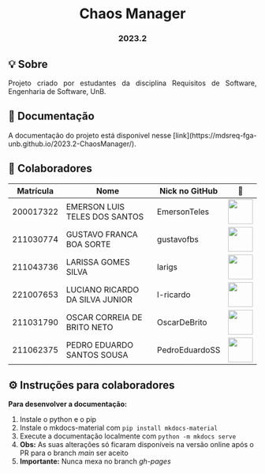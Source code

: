 <h1 align="center"> Chaos Manager </h1>
<h3 align="center"> 2023.2 </h3>

## 💡 Sobre

<p style="text-align:justify;">
Projeto criado por estudantes da disciplina Requisitos de Software, Engenharia de Software, UnB.
</p>

## 📒 Documentação

<p style="text-align:justify;">
A documentação do projeto está disponivel nesse [link](https://mdsreq-fga-unb.github.io/2023.2-ChaosManager/).
</p>

## 👥 Colaboradores

| Matrícula | Nome                            | Nick no GitHub |                                                       📸                                                       |
| :-------: | ------------------------------- | -------------- | :------------------------------------------------------------------------------------------------------------: |
| 200017322 | EMERSON LUIS TELES DOS SANTOS   | EmersonTeles   |  [<img src="https://avatars.githubusercontent.com/u/54421630?v=4" width=50>](https://github.com/EmersonTeles)  |
| 211030774 | GUSTAVO FRANCA BOA SORTE        | gustavofbs     |   [<img src="https://avatars.githubusercontent.com/u/61592832?v=4" width=50>](https://github.com/gustavofbs)   |
| 211043736 | LARISSA GOMES SILVA             | larigs         |     [<img src="https://avatars.githubusercontent.com/u/97994511?v=4" width=50>](https://github.com/larigs)     |
| 221007653 | LUCIANO RICARDO DA SILVA JUNIOR | l-ricardo      |   [<img src="https://avatars.githubusercontent.com/u/88405145?v=4" width=50>](https://github.com/l-ricardo)    |
| 211031790 | OSCAR CORREIA DE BRITO NETO     | OscarDeBrito   |  [<img src="https://avatars.githubusercontent.com/u/98489703?v=4" width=50>](https://github.com/OscarDeBrito)  |
| 211062375 | PEDRO EDUARDO SANTOS SOUSA      | PedroEduardoSS | [<img src="https://avatars.githubusercontent.com/u/64859196?v=4" width=50>](https://github.com/PedroEduardoSS) |

## ⚙️ Instruções para colaboradores

**Para desenvolver a documentação:**

1. Instale o python e o pip
2. Instale o mkdocs-material com `pip install mkdocs-material`
3. Execute a documentação localmente com `python -m mkdocs serve`
4. **Obs:** As suas alterações só ficaram disponíveis na versão online após o PR para o branch _main_ ser aceito
5. **Importante:** Nunca mexa no branch _gh-pages_
